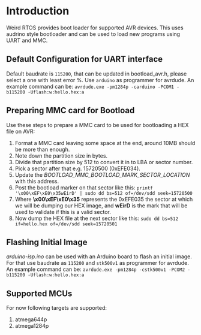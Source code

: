 # Introduction
Weird RTOS provides boot loader for supported AVR devices. This uses audrino style bootloader and can be used to load new programs using UART and MMC.
## Default Configuration for UART interface
Default baudrate is `115200`, that can be updated in bootload_avr.h, please select a one with least error %.
Use `arduino` as programmer for avrdude.
An example command can be:
``avrdude.exe -pm1284p -carduino -PCOM1 -b115200 -Uflash:w:hello.hex:a``
## Preparing MMC card for Bootload
 Use these steps to prepare a MMC card to be used for bootloading a HEX file on AVR:
 1. Format a MMC card leaving some space at the end, around 10MB should be more than enough.
 2. Note down the partition size in bytes.
 3. Divide that partition size by 512 to convert it in to LBA or sector number.
 4. Pick a sector after that e.g. 15720500 (0xEFE034).
 5. Update the *BOOTLOAD_MMC_BOOTLOAD_MARK_SECTOR_LOCATION* with this address.
 6. Post the bootload marker on that sector like this:
  ``printf '\x00\xEF\xE0\x35wEirD' | sudo dd bs=512 of=/dev/sdd seek=15720500``
 7. Where **\x00\xEF\xE0\x35** represents the 0xEFE035 the sector at which we will be dumping our HEX image, and **wEirD** is the mark that will be used to validate if this is a valid sector.
 8. Now dump the HEX file at the next sector like this:
 ``sudo dd bs=512 if=hello.hex of=/dev/sdd seek=15720501``
## Flashing Initial Image
*arduino-isp.ino* can be used with an Arduino board to flash an initial image.
For that use baudrate as `115200` and `stk500v1` as programmer for avrdude.
An example command can be:
``avrdude.exe -pm1284p -cstk500v1 -PCOM2 -b115200 -Uflash:w:hello.hex:a``
## Supported MCUs
For now following targets are supported:
 1. atmega644p
 2. atmega1284p
